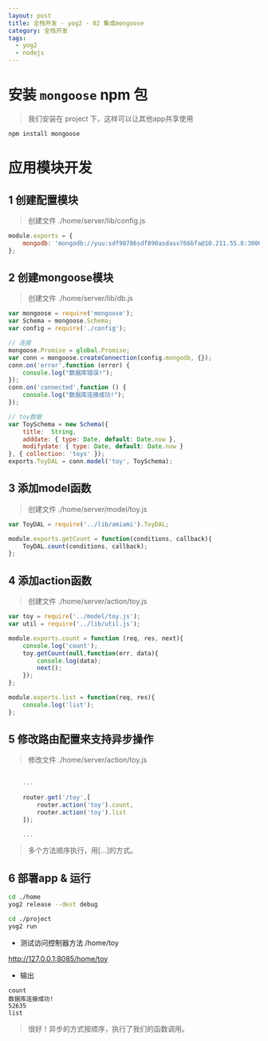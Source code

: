 ```yaml
---
layout: post
title: 全栈开发 - yog2 - 02 集成mongoose
category: 全栈开发
tags:
  - yog2
  - nodejs
---
```


# 安装 `mongoose` npm 包

> 我们安装在 project 下，这样可以让其他app共享使用

```
npm install mongoose
```

# 应用模块开发

## 1 创建配置模块

> 创建文件 ./home/server/lib/config.js

```javascript
module.exports = {
    mongodb: 'mongodb://yuu:sdf98786sdf890asdasv766bfa@10.211.55.8:30001/amiami'
};
```

## 2 创建mongoose模块

> 创建文件 ./home/server/lib/db.js

```javascript
var mongoose = require('mongoose');
var Schema = mongoose.Schema;
var config = require('./config');

// 连接
mongoose.Promise = global.Promise;
var conn = mongoose.createConnection(config.mongodb, {});
conn.on('error',function (error) {
    console.log("数据库错误!");
});
conn.on('connected',function () {
    console.log("数据库连接成功!");
});

// toy数据
var ToySchema = new Schema({
    title:  String,
    adddate: { type: Date, default: Date.now },
    modifydate: { type: Date, default: Date.now }
}, { collection: 'toys' });
exports.ToyDAL = conn.model('toy', ToySchema);
```

## 3 添加model函数

> 创建文件 ./home/server/model/toy.js

```javascript
var ToyDAL = require('../lib/amiami').ToyDAL;

module.exports.getCount = function(conditions, callback){
	ToyDAL.count(conditions, callback);
};

```

## 4 添加action函数

> 创建文件 ./home/server/action/toy.js

```javascript
var toy = require('../model/toy.js');
var util = require('../lib/util.js');

module.exports.count = function (req, res, next){
    console.log('count');
    toy.getCount(null,function(err, data){
        console.log(data);
        next();
    });
};

module.exports.list = function(req, res){
    console.log('list');
};
```

## 5 修改路由配置来支持异步操作

> 修改文件 ./home/server/action/toy.js

```javascript
    
    ...
    
    router.get('/toy',[
        router.action('toy').count,
        router.action('toy').list
    ]);

    ...

```

> 多个方法顺序执行，用[...]的方式。

## 6 部署app & 运行

```bash
cd ./home
yog2 release --dest debug

cd ./project
yog2 run
```

- 测试访问控制器方法 /home/toy

http://127.0.0.1:8085/home/toy

- 输出

```
count
数据库连接成功!
52635
list
```

> 很好！异步的方式按顺序，执行了我们的函数调用。
